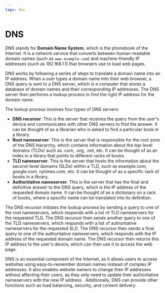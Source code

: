 ```yaml
---
tags: dns
---
```


# DNS

DNS stands for **Domain Name System**, which is the phonebook of the Internet. It is a network service that converts between human-readable domain names (such as `www.example.com`) and machine-friendly IP addresses (such as 192.168.1.1) that browsers use to load web pages.

DNS works by following a series of steps to translate a domain name into an IP address. When a user types a domain name into their web browser, a DNS query is sent to a DNS server, which is a computer that stores a database of domain names and their corresponding IP addresses. The DNS server then performs a lookup process to find the right IP address for the domain name.

The lookup process involves four types of DNS servers:

- **DNS recursor**: This is the server that receives the query from the user's device and communicates with other DNS servers to find the answer. It can be thought of as a librarian who is asked to find a particular book in a library.
- **Root nameserver**: This is the server that is responsible for the root zone of the DNS hierarchy, which contains information about the top-level domains (TLDs) such as .com, .org, .net, etc. It can be thought of as an index in a library that points to different racks of books.
- **TLD nameserver**: This is the server that hosts the information about the second-level domains (SLDs) within a TLD, such as example.com, google.com, nytimes.com, etc. It can be thought of as a specific rack of books in a library.
- **Authoritative nameserver**: This is the server that has the final and definitive answer to the DNS query, which is the IP address of the requested domain name. It can be thought of as a dictionary on a rack of books, where a specific name can be translated into its definition.

The DNS recursor initiates the lookup process by sending a query to one of the root nameservers, which responds with a list of TLD nameservers for the requested TLD. The DNS recursor then sends another query to one of the TLD nameservers, which responds with a list of authoritative nameservers for the requested SLD. The DNS recursor then sends a final query to one of the authoritative nameservers, which responds with the IP address of the requested domain name. The DNS recursor then returns this IP address to the user's device, which can then use it to access the web page.

DNS is an essential component of the Internet, as it allows users to access websites using easy-to-remember domain names instead of complex IP addresses. It also enables website owners to change their IP addresses without affecting their users, as they only need to update their authoritative nameservers with the new IP address . Additionally, DNS can provide other functions such as load balancing, security, and content delivery.
